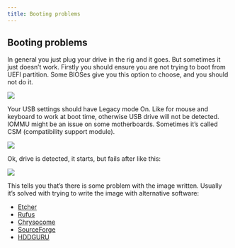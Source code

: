 ```yaml
---
title: Booting problems
---
```


## Booting problems
In general you just plug your drive in the rig and it goes. But sometimes it just doesn’t work.
Firstly you should ensure you are not trying to boot from UEFI partition. Some BIOSes give you this option to choose, and you should not do it.

<img src="http://forum.hiveos.farm/uploads/editor/b0/5rpntezwp5sf.jpg">

Your USB settings should have Legacy mode On. Like for mouse and keyboard to work at boot time, otherwise USB drive will not be detected. IOMMU might be an issue on some motherboards. Sometimes it’s called CSM (compatibility support module).

<img src="http://forum.hiveos.farm/uploads/editor/sa/nkq21zwkxe4t.jpg">

Ok, drive is detected, it starts, but fails after like this:

<img src="http://forum.hiveos.farm/uploads/editor/bn/ebj16b6y9jub.jpg">

This tells you that’s there is some problem with the image written. Usually it’s solved with trying to write the image with alternative software:
- [Etcher](https://www.balena.io/etcher/)
- [Rufus](https://rufus.akeo.ie/)
- [Chrysocome](http://www.chrysocome.net/dd)
- [SourceForge](https://sourceforge.net/projects/win32diskimager/)
- [HDDGURU](http://hddguru.com/software/HDD-Raw-Copy-Tool/)

